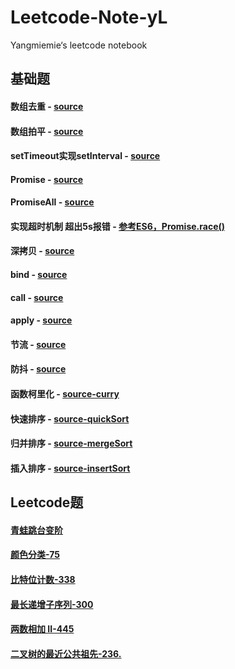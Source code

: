 # Leetcode-Note-yL
Yangmiemie‘s leetcode notebook

## 基础题

#### 数组去重 - [source](./src/arrUnique.js)

#### 数组拍平 - [source](./src/arrayFlatten.js)

#### setTimeout实现setInterval - [source](./src/myInterval.js)

#### Promise - [source](/src/promise.js)

#### PromiseAll - [source](./src/promiseAll.js)

#### 实现超时机制  超出5s报错 - [参考ES6，Promise.race()](./src/promiseRace.js)

#### 深拷贝 - [source](./src/deepCopy.js)

#### bind - [source](./src/bind.js)

#### call - [source](./src/call.js)

#### apply - [source](./src/apply.js)

#### 节流 - [source](./src/throttle.js)

#### 防抖 - [source](./src/debounce.js)

#### 函数柯里化 - [source-curry](./src/curry.js)

#### 快速排序 - [source-quickSort](./src/quickSort.js)

#### 归并排序 - [source-mergeSort](./src/mergeSort.js)

#### 插入排序 - [source-insertSort](./src/insertSort.js)

## Leetcode题

#### [青蛙跳台变阶]([jumpFloorII](./src/jumpFloorII.js))

#### [ 颜色分类-75](https://leetcode-cn.com/problems/sort-colors/)

#### [比特位计数-338](https://leetcode-cn.com/problems/counting-bits/)

#### [最长递增子序列-300](https://leetcode-cn.com/problems/longest-increasing-subsequence/)

#### [两数相加 II-445](https://leetcode-cn.com/problems/add-two-numbers-ii/)

#### [二叉树的最近公共祖先-236.](https://leetcode-cn.com/problems/lowest-common-ancestor-of-a-binary-tree/)

